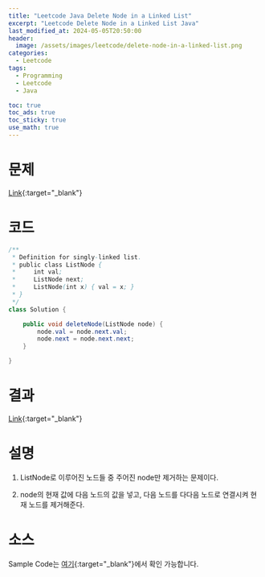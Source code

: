 ```yaml
---
title: "Leetcode Java Delete Node in a Linked List"
excerpt: "Leetcode Delete Node in a Linked List Java"
last_modified_at: 2024-05-05T20:50:00
header:
  image: /assets/images/leetcode/delete-node-in-a-linked-list.png
categories:
  - Leetcode
tags:
  - Programming
  - Leetcode
  - Java

toc: true
toc_ads: true
toc_sticky: true
use_math: true
---
```

# 문제
[Link](https://leetcode.com/problems/delete-node-in-a-linked-list/){:target="_blank"}

# 코드
```java
/**
 * Definition for singly-linked list.
 * public class ListNode {
 *     int val;
 *     ListNode next;
 *     ListNode(int x) { val = x; }
 * }
 */
class Solution {

	public void deleteNode(ListNode node) {
		node.val = node.next.val;
		node.next = node.next.next;
	}

}
```

# 결과
[Link](https://leetcode.com/problems/delete-node-in-a-linked-list/submissions/1249968317/){:target="_blank"}

# 설명
1. ListNode로 이루어진 노드들 중 주어진 node만 제거하는 문제이다.

2. node의 현재 값에 다음 노드의 값을 넣고, 다음 노드를 다다음 노드로 연결시켜 현재 노드를 제거해준다.

# 소스
Sample Code는 [여기](https://github.com/GracefulSoul/leetcode/blob/master/src/main/java/gracefulsoul/problems/DeleteNodeInALinkedList.java){:target="_blank"}에서 확인 가능합니다.